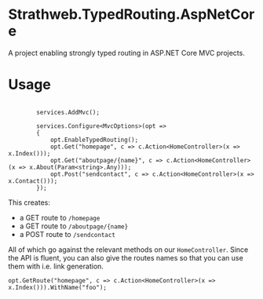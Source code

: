 # Strathweb.TypedRouting.AspNetCore

A project enabling strongly typed routing in ASP.NET Core MVC projects.

# Usage

```

        services.AddMvc();
 
        services.Configure<MvcOptions>(opt =>
        {
            opt.EnableTypedRouting();
            opt.Get("homepage", c => c.Action<HomeController>(x => x.Index()));
            opt.Get("aboutpage/{name}", c => c.Action<HomeController>(x => x.About(Param<string>.Any)));
            opt.Post("sendcontact", c => c.Action<HomeController>(x => x.Contact()));
        });
```

This creates:
* a GET route to `/homepage`
* a GET route to `/aboutpage/{name}`
* a POST route to `/sendcontact`

All of which go against the relevant methods on our `HomeController`. Since the API is fluent, you can also give the routes names so that you can use them with i.e. link generation.

```
opt.GetRoute("homepage", c => c.Action<HomeController>(x => x.Index())).WithName("foo");
```
